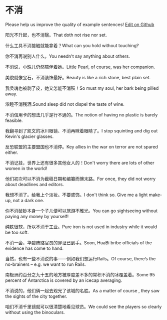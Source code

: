 # 不消

Please help us improve the quality of example sentences! [Edit on Github](https://github.com/jiyushe/jiyu-example-sentence-source/blob/main/chinese/buxiao.md)

<p><span class="chinese">阳光不升起，也不消翳。</span><span class="english">That doth not rise nor set.</span></p>

<p><span class="chinese">什么工具不消接触就能拿着？</span><span class="english">What can you hold without touching?</span></p>

<p><span class="chinese">你不消再说别人什么。</span><span class="english">You needn't say anything about others.</span></p>

<p><span class="chinese">不消说，小珠儿仍然陪伴着她。</span><span class="english">Little Pearl, of course, was her companion.</span></p>

<p><span class="chinese">美貌就像宝石，不消装饰最好。</span><span class="english">Beauty is like a rich stone, best plain set.</span></p>

<p><span class="chinese">我灵魂也被剥了皮，她又怎能不消殒！</span><span class="english">So must my soul, her bark being pilled away.</span></p>

<p><span class="chinese">浓睡不消残酒.</span><span class="english">Sound sleep did not dispel the taste of wine.</span></p>

<p><span class="chinese">不消信用卡的想法几乎是行不通的。</span><span class="english">The notion of having no plastic is barely feasible.</span></p>

<p><span class="chinese">我翻寻到了凯文的冰川眼镜、不消再眯着眼睛了。</span><span class="english">I stop squinting and dig out Kevin's glacier glasses.</span></p>

<p><span class="chinese">反恐联盟的主要盟国也不消停。</span><span class="english">Key allies in the war on terror are not spared either.</span></p>

<p><span class="chinese">不消记挂，世界上还有很多其他女人的！</span><span class="english">Don't worry there are lots of other women in the world!</span></p>

<p><span class="chinese">他们初次可以不消为截稿日期和编纂而懊末路。</span><span class="english">For once, they did not worry about deadlines and editors.</span></p>

<p><span class="chinese">我想不消了。给我上个淡妆。不要盛饰。</span><span class="english">I don't think so. Give me a light make-up, not a dark one.</span></p>

<p><span class="chinese">你不消破钞本身一个子儿便可以旅游不雅光。</span><span class="english">You can go sightseeing without paying any money by yourself!</span></p>

<p><span class="chinese">纯铁很软，所以不消于工业。</span><span class="english">Pure iron is not used in industry while it would be too soft.</span></p>

<p><span class="chinese">不消一会，华碧贿赂官员的罪证已到手。</span><span class="english">Soon, HuaBi bribe officials of the evidence has come to hand.</span></p>

<p><span class="chinese">当然，也有一些不消说的事——例如我们想运行Rails。</span><span class="english">Of course, there’s the no-brainers – e.g. we want to run Rails.</span></p>

<p><span class="chinese">南极洲约百分之九十五的地方被厚度差不多的常积不消的冰覆盖着。</span><span class="english">Some 95 percent of Antarctica is covered by an icecap averaging.</span></p>

<p><span class="chinese">不消说的，他们俩一起去观光了该城的名胜。</span><span class="english">As a matter of course , they saw the sights of the city together.</span></p>

<p><span class="chinese">咱们不消千里镜就可以很清楚地看见球员。</span><span class="english">We could see the players so clearly without using the binoculars.</span></p>

